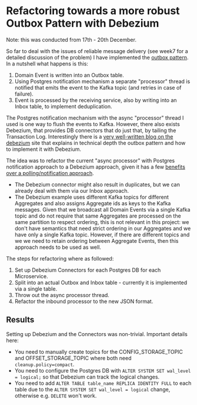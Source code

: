 # Refactoring towards a more robust Outbox Pattern with Debezium

Note: this was conducted from 17th - 20th December.

So far to deal with the issues of reliable message delivery (see week7 for a detailed discussion of the problem) I have implemented the [outbox pattern](https://microservices.io/patterns/data/transactional-outbox.html). In a nutshell what happens is this:
1. Domain Event is written into an Outbox table.
2. Using Postgres notification mechanism a separate "processor" thread is notified that emits the event to the Kafka topic (and retries in case of failure).
3. Event is processed by the receiving service, also by writing into an Inbox table, to implement deduplication.

The Postgres notification mechanism with the async "processor" thread I used is one way to flush the events to Kafka. However, there also exists Debezium, that provides DB connectors that do just that, by tailing the Transaction Log. Interestingly there is a [very well-written blog on the debezium](https://debezium.io/blog/2019/02/19/reliable-microservices-data-exchange-with-the-outbox-pattern/) site that explains in technical depth the outbox pattern and how to implement it with Debezium. 

The idea was to refactor the current "async processor" with Postgres notification approach to a Debezium approach, given it has a few [benefits over a polling/notification approach](https://debezium.io/blog/2018/07/19/advantages-of-log-based-change-data-capture/).
- The Debezium connector might also result in duplicates, but we can already deal with them via our Inbox approach.
- The Debezium example uses different Kafka topics for different Aggregates and also assigns Aggregate ids as keys to the Kafka messages. Given that we broadcast all Domain Events via a single Kafka topic and do not require that same Aggregates are processed on the same partition to respect ordering, this is not relevant in this project: we don't have semantics that need strict ordering in our Aggregates and we have only a single Kafka topic. However, if there are different topics and we we need to retain ordering between Aggregate Events, then this approach needs to be used as well.

The steps for refactoring where as followed:
1. Set up Debezium Connectors for each Postgres DB for each Microservice.
2. Split into an actual Outbox and Inbox table - currently it is implemented via a single table.
3. Throw out the async processor thread.
4. Refactor the inbound processor to the new JSON format.

## Results

Setting up Debezium and the Connectors was non-trivial. Important details here:
- You need to manually create topics for the CONFIG_STORAGE_TOPIC and OFFSET_STORAGE_TOPIC where both need `cleanup.policy=compact`.
- You need to configure the Postgres DB with `ALTER SYSTEM SET wal_level = logical;` so that Debezium can track the logical changes. 
- You need to add `ALTER TABLE table_name REPLICA IDENTITY FULL` to each table due to the `ALTER SYSTEM SET wal_level = logical` change, otherwise e.g. `DELETE` won't work.
